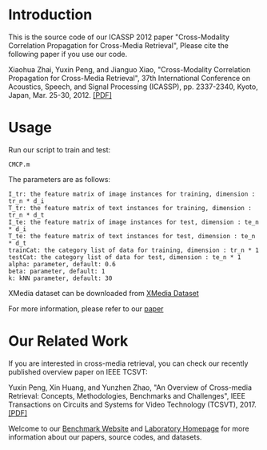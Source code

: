 # Introduction
This is the source code of our ICASSP 2012 paper "Cross-Modality Correlation Propagation for Cross-Media Retrieval", Please cite the following paper if you use our code.

Xiaohua Zhai, Yuxin Peng, and Jianguo Xiao, "Cross-Modality Correlation Propagation for Cross-Media Retrieval", 37th International Conference on Acoustics, Speech, and Signal Processing (ICASSP), pp. 2337-2340, Kyoto, Japan, Mar. 25-30, 2012. [[PDF]](http://59.108.48.34/mipl/tiki-download_file.php?fileId=286)

# Usage
Run our script to train and test:
 
    CMCP.m

The parameters are as follows:

    I_tr: the feature matrix of image instances for training, dimension : tr_n * d_i
    T_tr: the feature matrix of text instances for training, dimension : tr_n * d_t
    I_te: the feature matrix of image instances for test, dimension : te_n * d_i
    T_te: the feature matrix of text instances for test, dimension : te_n * d_t
    trainCat: the category list of data for training, dimension : tr_n * 1
    testCat: the category list of data for test, dimension : te_n * 1
    alpha: parameter, default: 0.6
    beta: parameter, default: 1
    k: kNN parameter, default: 30

XMedia dataset can be downloaded from [XMedia Dataset](http://59.108.48.34/mipl/xmedia)

For more information, please refer to our [paper](http://59.108.48.34/mipl/tiki-download_file.php?fileId=286)

# Our Related Work
If you are interested in cross-media retrieval, you can check our recently published overview paper on IEEE TCSVT:

Yuxin Peng, Xin Huang, and Yunzhen Zhao, "An Overview of Cross-media Retrieval: Concepts, Methodologies, Benchmarks and Challenges", IEEE Transactions on Circuits and Systems for Video Technology (TCSVT), 2017.[[PDF]](http://59.108.48.34/mipl/tiki-download_file.php?fileId=376)

Welcome to our [Benchmark Website](http://59.108.48.34/mipl/xmedia) and [Laboratory Homepage](http://www.icst.pku.edu.cn/mipl) for more information about our papers, source codes, and datasets.
